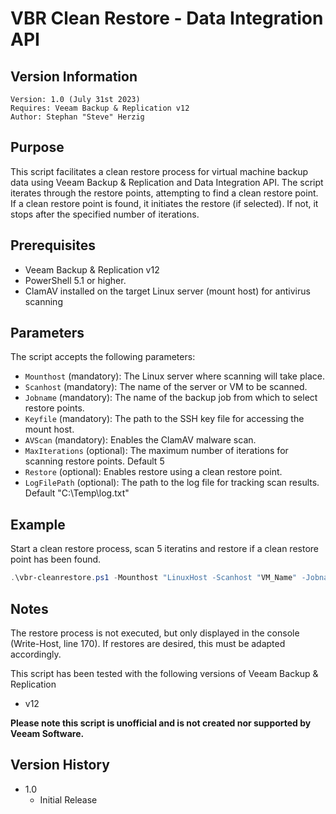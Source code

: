 # VBR Clean Restore - Data Integration API


## Version Information
~~~~
Version: 1.0 (July 31st 2023)
Requires: Veeam Backup & Replication v12
Author: Stephan "Steve" Herzig
~~~~


## Purpose
This script facilitates a clean restore process for virtual machine backup data using Veeam Backup & Replication and Data Integration API.
The script iterates through the restore points, attempting to find a clean restore point. If a clean restore point is found, 
it initiates the restore (if selected). If not, it stops after the specified number of iterations.


## Prerequisites
- Veeam Backup & Replication v12
- PowerShell 5.1 or higher.
- ClamAV installed on the target Linux server (mount host) for antivirus scanning 


## Parameters
The script accepts the following parameters:

- `Mounthost`      (mandatory): The Linux server where scanning will take place.
- `Scanhost`       (mandatory): The name of the server or VM to be scanned.
- `Jobname`        (mandatory): The name of the backup job from which to select restore points.
- `Keyfile`        (mandatory): The path to the SSH key file for accessing the mount host.
- `AVScan`         (mandatory): Enables the ClamAV malware scan.
- `MaxIterations`   (optional): The maximum number of iterations for scanning restore points. Default 5
- `Restore` 		  (optional): Enables restore using a clean restore point.
- `LogFilePath`     (optional): The path to the log file for tracking scan results. Default "C:\Temp\log.txt"

## Example

Start a clean restore process, scan 5 iteratins and restore if a clean restore point has been found.

```powershell
.\vbr-cleanrestore.ps1 -Mounthost "LinuxHost -Scanhost "VM_Name" -Jobname "Backup_Job_Name" -Keyfile "Path_To_Private_Key" -AVScan -MaxIterations 5 -Restore
```


## Notes
The restore process is not executed, but only displayed in the console (Write-Host, line 170). If restores are desired, this must be adapted accordingly.

This script has been tested with the following versions of Veeam Backup & Replication
- v12

**Please note this script is unofficial and is not created nor supported by Veeam Software.**

## Version History
*  1.0
    * Initial Release
